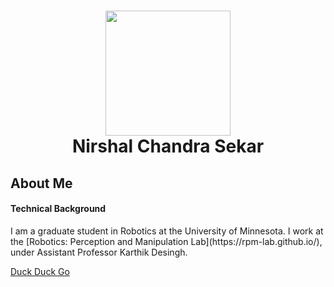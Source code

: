 <h1 align="center"> <img src="https://github.com/NirshalNiru/NirshalNiru/blob/086c421536d1b0e77569560e921c72eeac3533d3/hi.png" width = "200px">
<br>
Nirshal Chandra Sekar
</h1>

<h2> 
About Me
</h2>

<h4> 
Technical Background
</h4>
I am a graduate student in Robotics at the University of Minnesota. I work at the [Robotics: Perception and Manipulation Lab](https://rpm-lab.github.io/), under Assistant Professor Karthik Desingh.

[Duck Duck Go](https://duckduckgo.com "The best search engine for privacy")



